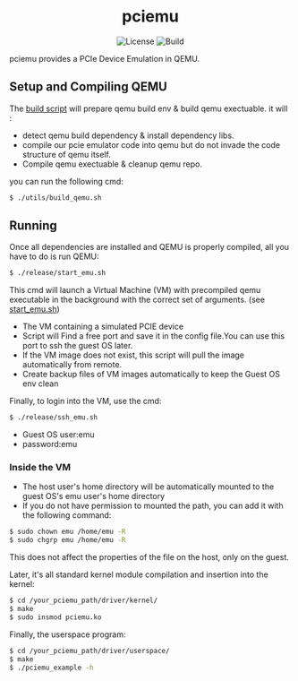 <div align="center">

<h1>pciemu</h1>

![License](https://img.shields.io/github/license/luizinhosuraty/pciemu)
![Build](https://img.shields.io/github/actions/workflow/status/luizinhosuraty/pciemu/linux-ci.yml?label=tests)
 
</div>

pciemu provides a PCIe Device Emulation in QEMU.

## Setup and Compiling QEMU

The [build script](utils/build_qemu.sh) will prepare qemu build env & build qemu exectuable.
it will :
- detect qemu build dependency & install dependency libs.
- compile our pcie emulator code into qemu but do not invade the code structure of qemu itself.
- Compile qemu exectuable & cleanup qemu repo.

you can run the following cmd:

```bash
$ ./utils/build_qemu.sh
```

## Running

Once all dependencies are installed and QEMU is properly compiled, all you have
to do is run QEMU:

```bash
$ ./release/start_emu.sh
```

This cmd will launch a Virtual Machine (VM) with precompiled qemu executable in the background with
the correct set of arguments. (see [start_emu.sh](release/start_emu.sh))

- The VM containing a simulated PCIE device
- Script will Find a free port and save it in the config file.You can use this port to ssh the guest OS later.
- If the VM image does not exist, this script will pull the image automatically from remote.
- Create backup files of VM images automatically to keep the Guest OS env clean


Finally, to login into the VM, use the cmd:

```bash
$ ./release/ssh_emu.sh
```
- Guest OS user:emu
- password:emu

### Inside the VM
- The host user's home directory will be automatically mounted to the guest OS's emu user's home directory
- If you do not have permission to mounted the path, you can add it with the following command:
```bash
$ sudo chown emu /home/emu -R
$ sudo chgrp emu /home/emu -R
```
This does not affect the properties of the file on the host, only on the guest.

Later, it's all standard kernel module compilation and insertion into the kernel:

```bash
$ cd /your_pciemu_path/driver/kernel/
$ make
$ sudo insmod pciemu.ko
```

Finally, the userspace program:

```bash
$ cd /your_pciemu_path/driver/userspace/
$ make
$ ./pciemu_example -h
```
